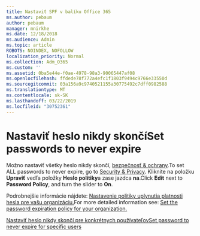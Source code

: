 ```yaml
---
title: Nastaviť SPF v balíku Office 365
ms.author: pebaum
author: pebaum
manager: mnirkhe
ms.date: 12/18/2018
ms.audience: Admin
ms.topic: article
ROBOTS: NOINDEX, NOFOLLOW
localization_priority: Normal
ms.collection: Adm_O365
ms.custom: ''
ms.assetid: 0ba5e44e-f0ae-4978-98a3-90065447af08
ms.openlocfilehash: ffdede78f772a4efc1f1803f9494c9766e33550d
ms.sourcegitcommit: 03a156a9c9740521155a30775492c7dff0982588
ms.translationtype: MT
ms.contentlocale: sk-SK
ms.lasthandoff: 03/22/2019
ms.locfileid: "30752361"
---
```

# <a name="set-passwords-to-never-expire"></a><span data-ttu-id="fb5e9-102">Nastaviť heslo nikdy skončí</span><span class="sxs-lookup"><span data-stu-id="fb5e9-102">Set passwords to never expire</span></span>

<span data-ttu-id="fb5e9-103">Možno nastaviť všetky heslo nikdy skončí, [bezpečnosť &amp; ochrany](https://portal.office.com/adminportal/home#/settings/security).</span><span class="sxs-lookup"><span data-stu-id="fb5e9-103">To set ALL passwords to never expire, go to [Security &amp; Privacy](https://portal.office.com/adminportal/home#/settings/security).</span></span> <span data-ttu-id="fb5e9-104">Kliknite na položku **Upraviť** vedľa položky **Heslo politiky**a zase jazdca **na**.</span><span class="sxs-lookup"><span data-stu-id="fb5e9-104">Click **Edit** next to **Password Policy**, and turn the slider to **On**.</span></span>
  
<span data-ttu-id="fb5e9-105">Podrobnejšie informácie nájdete: [Nastavenie politiky uplynutia platnosti hesla pre vašu organizáciu.](https://support.office.com/article/0f54736f-eb22-414c-8273-498a0918678f)</span><span class="sxs-lookup"><span data-stu-id="fb5e9-105">For more detailed information see: [Set the password expiration policy for your organization.](https://support.office.com/article/0f54736f-eb22-414c-8273-498a0918678f)</span></span>
  
[<span data-ttu-id="fb5e9-106">Nastaviť heslo nikdy skončí pre konkrétnych používateľov</span><span class="sxs-lookup"><span data-stu-id="fb5e9-106">Set password to never expire for specific users</span></span>](https://support.office.com/article/f493e3af-e1d8-4668-9211-230c245a0466)
  

